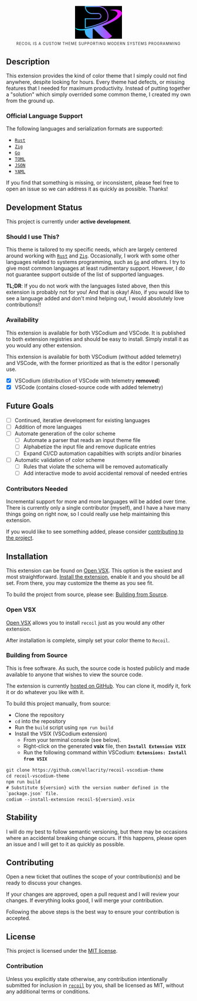 <div align="center">
  <img loading="lazy" width="128px" src="./assets/images/logo-transparent.png" alt="image_name png" />
  <div style="margin:1rem,auto,0rem,auto;font-size:100%;letter-spacing:1px;font-variant-caps:all-small-caps;width:min(480px, 80ch)">
    Recoil is a custom theme supporting modern systems programming
  </div>
</div>

## Description

This extension provides the kind of color theme that I simply could not find anywhere, despite looking for
hours. Every theme had defects, or missing features that I needed for maximum productivity. Instead of putting
together a "solution" which simply overrided some common theme, I created my own from the ground up.

### Official Language Support

The following languages and serialization formats are supported:

- [`Rust`][rust-lang]
- [`Zig`][zig-lang]
- [`Go`][go-lang]
- [`TOML`][toml-fmt]
- [`JSON`][json-fmt]
- [`YAML`][yaml-fmt]

If you find that something is missing, or inconsistent, please feel free to open an issue so we can address it as quickly as possible. Thanks!

## Development Status

This project is currently under **active development**.

### Should I use This?

This theme is tailored to my specific needs, which are largely centered around working with [`Rust`][rust-lang]
and [`Zig`][zig-lang]. Occasionally, I work with some other languages related to systems programming,
such as [`Go`][go-lang] and others. I try to give most common languages at least rudimentary support.
However, I do not guarantee support outside of the list of supported languages.

**TL;DR**: If you do not work with the languages listed above, then this extension is probably not for you! And that is okay! Also, if you would like to see a language added and don't mind helping out, I would absolutely love contributions!!

### Availability

This extension is available for both VSCodium and VSCode. It is published to both extension registries and should be easy to install. Simply install it as you would any other extension.

This extension is available for both VSCodium (without added telemetry) and VSCode, with the former prioritized as that is the editor I personally use.

- [x] VSCodium (distribution of VSCode with telemetry **removed**)
- [x] VSCode (contains closed-source code with added telemetry)

## Future Goals

- [ ] Continued, iterative development for existing languages
- [ ] Addition of more languages
- [ ] Automate generation of the color scheme
  - [ ] Automate a parser that reads an input theme file
  - [ ] Alphabetize the input file and remove duplicate entries
  - [ ] Expand CI/CD automation capabilties with scripts and/or binaries
- [ ] Automatic validation of color scheme
  - [ ] Rules that violate the schema will be removed automatically
  - [ ] Add interactive mode to avoid accidental removal of needed entries

### Contributors Needed

Incremental support for more and more languages will be added over time. There is currently only a
single contributor (myself), and I have a have many things going on right now, so I could really use
help maintaining this extension.

If you would like to see something added, please consider [contributing to the project](#contributing).

## Installation

This extension can be found on [Open VSX][open-vsx]. This option is the easiest and most straightforward.
[Install the extension](#open-vsx), enable it and you should be all set. From there, you may customize the
theme as you see fit.

To build the project from source, please see: [Building from Source](#building-from-source).

### Open VSX

[Open VSX][open-vsx] allows you to install `recoil` just as you would any other extension.

After installation is complete, simply set your color theme to `Recoil`.

### Building from Source

This is free software. As such, the source code is hosted publicly and made available to anyone that wishes to view the source code.

The extension is currently [hosted on GitHub][project-repo]. You can clone it, modify it, fork it or do whatever you like with it.

To build this project manually, from source:

- Clone the repository
- `cd` into the repository
- Run the `build` script using `npm run build`
- Install the VSIX (VSCodium extension)
  - From your terminal console (see below).
  - Right-click on the generated **vsix** file, then **`Install Extension VSIX`**
  - Run the following command within VSCodium: **`Extensions: Install from VSIX`**

```shell
git clone https://github.com/ellacrity/recoil-vscodium-theme
cd recoil-vscodium-theme
npm run build
# Substitute ${version} with the version number defined in the `package.json` file.
codium --install-extension recoil-${version}.vsix
```

## Stability

I will do my best to follow semantic versioning, but there may be occasions where an accidental breaking change occurs. If this happens, please open an issue and I will get to it as quickly as possible.

## Contributing

Open a new ticket that outlines the scope of your contribution(s) and be ready to discuss your changes.

If your changes are approved, open a pull request and I will review your changes. If everything looks good, I will merge your contribution.

Following the above steps is the best way to ensure your contribution is accepted.

## License

This project is licensed under the [MIT license][license].

### Contribution

Unless you explicitly state otherwise, any contribution intentionally submitted for inclusion in
[`recoil`][project-repo] by you, shall be licensed as MIT, without any additional terms or conditions.

<!-- Local Links -->

[license]: https://github.com/ellacrity/recoil-vscodium-theme/blob/main/LICENSE
[changelog]: /CHANGELOG.md
[themes]: /themes

<!-- Links section -->

[project-repo]: https://github.com/ellacrity/recoil-vscodium-theme
[nerd-fonts]: https://github.com/ryanoasis/nerd-fonts
[open-vsx]: https://open-vsx.org/

<!-- Programming Languages -->

[go-lang]: https://go.dev/
[rust-lang]: https://www.rust-lang.org/
[zig-lang]: https://ziglang.org/

<!-- Serialization Formats -->

[json-fmt]: https://www.json.org/
[toml-fmt]: https://toml.io/en/
[yaml-fmt]: https://yaml.org/
